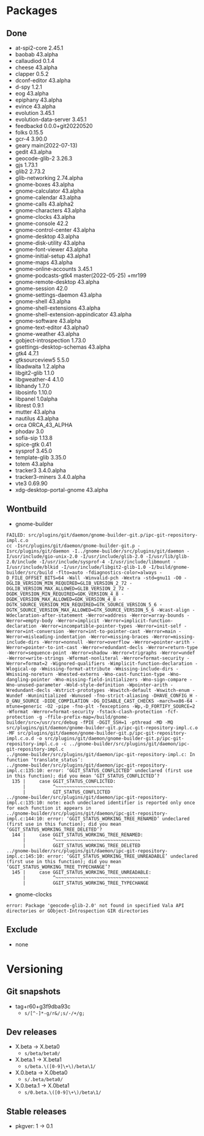# Packages
## Done
- at-spi2-core 2.45.1
- baobab 43.alpha
- callaudiod 0.1.4
- cheese 43.alpha
- clapper 0.5.2
- dconf-editor 43.alpha
- d-spy 1.2.1
- eog 43.alpha
- epiphany 43.alpha
- evince 43.alpha
- evolution 3.45.1
- evolution-data-server 3.45.1
- feedbackd 0.0.0+git20220520
- folks 0.15.5
- gcr-4 3.90.0
- geary main(2022-07-13)
- gedit 43.alpha
- geocode-glib-2 3.26.3
- gjs 1.73.1
- glib2 2.73.2
- glib-networking 2.74.alpha
- gnome-boxes 43.alpha
- gnome-calculator 43.alpha
- gnome-calendar 43.alpha
- gnome-calls 43.alpha2
- gnome-characters 43.alpha
- gnome-clocks 43.alpha
- gnome-console 42.2
- gnome-control-center 43.alpha
- gnome-desktop 43.alpha
- gnome-disk-utility 43.alpha
- gnome-font-viewer 43.alpha
- gnome-initial-setup 43.alpha1
- gnome-maps 43.alpha
- gnome-online-accounts 3.45.1
- gnome-podcasts-gtk4 master(2022-05-25) +mr199
- gnome-remote-desktop 43.alpha
- gnome-session 42.0
- gnome-settings-daemon 43.alpha
- gnome-shell 43.alpha
- gnome-shell-extensions 43.alpha
- gnome-shell-extension-appindicator 43.alpha
- gnome-software 43.alpha
- gnome-text-editor 43.alpha0
- gnome-weather 43.alpha
- gobject-introspection 1.73.0
- gsettings-desktop-schemas 43.alpha
- gtk4 4.7.1
- gtksourceview5 5.5.0
- libadwaita 1.2.alpha
- libgit2-glib 1.1.0
- libgweather-4 4.1.0
- libhandy 1.7.0
- libosinfo 1.10.0
- libpanel 1.0alpha
- librest 0.9.1
- mutter 43.alpha
- nautilus 43.alpha
- orca ORCA_43_ALPHA
- phodav 3.0
- sofia-sip 1.13.8
- spice-gtk 0.41
- sysprof 3.45.0
- template-glib 3.35.0
- totem 43.alpha
- tracker3 3.4.0.alpha
- tracker3-miners 3.4.0.alpha
- vte3 0.69.90
- xdg-desktop-portal-gnome 43.alpha


## Wontbuild
- gnome-builder

```
FAILED: src/plugins/git/daemon/gnome-builder-git.p/ipc-git-repository-impl.c.o 
cc -Isrc/plugins/git/daemon/gnome-builder-git.p -Isrc/plugins/git/daemon -I../gnome-builder/src/plugins/git/daemon -I/usr/include/gio-unix-2.0 -I/usr/include/glib-2.0 -I/usr/lib/glib-2.0/include -I/usr/include/sysprof-4 -I/usr/include/libmount -I/usr/include/blkid -I/usr/include/libgit2-glib-1.0 -I/build/gnome-builder/src/build -flto=auto -fdiagnostics-color=always -D_FILE_OFFSET_BITS=64 -Wall -Winvalid-pch -Wextra -std=gnu11 -O0 -DGLIB_VERSION_MIN_REQUIRED=GLIB_VERSION_2_72 -DGLIB_VERSION_MAX_ALLOWED=GLIB_VERSION_2_72 -DGDK_VERSION_MIN_REQUIRED=GDK_VERSION_4_8 -DGDK_VERSION_MAX_ALLOWED=GDK_VERSION_4_8 -DGTK_SOURCE_VERSION_MIN_REQUIRED=GTK_SOURCE_VERSION_5_6 -DGTK_SOURCE_VERSION_MAX_ALLOWED=GTK_SOURCE_VERSION_5_6 -Wcast-align -Wdeclaration-after-statement -Werror=address -Werror=array-bounds -Werror=empty-body -Werror=implicit -Werror=implicit-function-declaration -Werror=incompatible-pointer-types -Werror=init-self -Werror=int-conversion -Werror=int-to-pointer-cast -Werror=main -Werror=misleading-indentation -Werror=missing-braces -Werror=missing-include-dirs -Werror=nonnull -Werror=overflow -Werror=pointer-arith -Werror=pointer-to-int-cast -Werror=redundant-decls -Werror=return-type -Werror=sequence-point -Werror=shadow -Werror=trigraphs -Werror=undef -Werror=write-strings -Wformat-nonliteral -Werror=format-security -Werror=format=2 -Wignored-qualifiers -Wimplicit-function-declaration -Wlogical-op -Wmissing-format-attribute -Wmissing-include-dirs -Wmissing-noreturn -Wnested-externs -Wno-cast-function-type -Wno-dangling-pointer -Wno-missing-field-initializers -Wno-sign-compare -Wno-unused-parameter -Wold-style-definition -Wpointer-arith -Wredundant-decls -Wstrict-prototypes -Wswitch-default -Wswitch-enum -Wundef -Wuninitialized -Wunused -fno-strict-aliasing -DHAVE_CONFIG_H -D_GNU_SOURCE -DIDE_COMPILATION -DG_DISABLE_CAST_CHECKS -march=x86-64 -mtune=generic -O2 -pipe -fno-plt -fexceptions -Wp,-D_FORTIFY_SOURCE=2 -Wformat -Werror=format-security -fstack-clash-protection -fcf-protection -g -ffile-prefix-map=/build/gnome-builder/src=/usr/src/debug -fPIE -DGIT_SSH=1 -pthread -MD -MQ src/plugins/git/daemon/gnome-builder-git.p/ipc-git-repository-impl.c.o -MF src/plugins/git/daemon/gnome-builder-git.p/ipc-git-repository-impl.c.o.d -o src/plugins/git/daemon/gnome-builder-git.p/ipc-git-repository-impl.c.o -c ../gnome-builder/src/plugins/git/daemon/ipc-git-repository-impl.c
../gnome-builder/src/plugins/git/daemon/ipc-git-repository-impl.c: In function ‘translate_status’:
../gnome-builder/src/plugins/git/daemon/ipc-git-repository-impl.c:135:10: error: ‘GGIT_STATUS_CONFLICTED’ undeclared (first use in this function); did you mean ‘GIT_STATUS_CONFLICTED’?
  135 |     case GGIT_STATUS_CONFLICTED:
      |          ^~~~~~~~~~~~~~~~~~~~~~
      |          GIT_STATUS_CONFLICTED
../gnome-builder/src/plugins/git/daemon/ipc-git-repository-impl.c:135:10: note: each undeclared identifier is reported only once for each function it appears in
../gnome-builder/src/plugins/git/daemon/ipc-git-repository-impl.c:144:10: error: ‘GGIT_STATUS_WORKING_TREE_RENAMED’ undeclared (first use in this function); did you mean ‘GGIT_STATUS_WORKING_TREE_DELETED’?
  144 |     case GGIT_STATUS_WORKING_TREE_RENAMED:
      |          ^~~~~~~~~~~~~~~~~~~~~~~~~~~~~~~~
      |          GGIT_STATUS_WORKING_TREE_DELETED
../gnome-builder/src/plugins/git/daemon/ipc-git-repository-impl.c:145:10: error: ‘GGIT_STATUS_WORKING_TREE_UNREADABLE’ undeclared (first use in this function); did you mean ‘GGIT_STATUS_WORKING_TREE_TYPECHANGE’?
  145 |     case GGIT_STATUS_WORKING_TREE_UNREADABLE:
      |          ^~~~~~~~~~~~~~~~~~~~~~~~~~~~~~~~~~~
      |          GGIT_STATUS_WORKING_TREE_TYPECHANGE
```
- gnome-clocks

```
error: Package 'geocode-glib-2.0' not found in specified Vala API directories or GObject-Introspection GIR directories
```


## Exclude
- none

# Versioning
## Git snapshots
* tag+r60+g3f9dba93c
  * `s/[^-]*-g/r&/;s/-/+/g;`
## Dev releases
* X.beta -> X.beta0
  * `s/beta/beta0/`
* X.beta.1 -> X.beta1
  * `s/beta.\([0-9]\+\)/beta\1/`
* X.0.beta -> X.0beta0
  * `s/.beta/beta0/`
* X.0.beta.1 -> X.0beta1
  * `s/0.beta.\([0-9]\+\)/beta\1/`

## Stable releases
* pkgver: 1 -> 0.1
